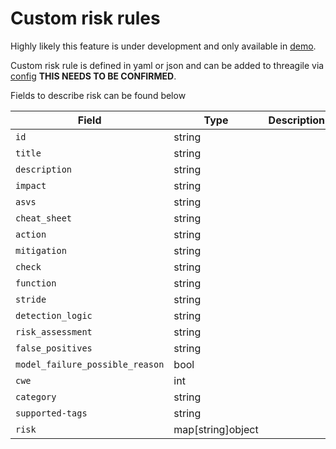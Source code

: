 # Custom risk rules

Highly likely this feature is under development and only available in [demo](../cmd/risk_demo/main.go).

Custom risk rule is defined in yaml or json and can be added to threagile via [config](./config.md) **THIS NEEDS TO BE CONFIRMED**.

Fields to describe risk can be found below

| Field                          | Type                            | Description |
|--------------------------------|---------------------------------|-------------|
| `id`                           | string                          |             |
| `title`                        | string                          |             |
| `description`                  | string                          |             |
| `impact`                       | string                          |             |
| `asvs`                         | string                          |             |
| `cheat_sheet`                  | string                          |             |
| `action`                       | string                          |             |
| `mitigation`                   | string                          |             |
| `check`                        | string                          |             |
| `function`                     | string                          |             |
| `stride`                       | string                          |             |
| `detection_logic`              | string                          |             |
| `risk_assessment`              | string                          |             |
| `false_positives`              | string                          |             |
| `model_failure_possible_reason`| bool                            |             |
| `cwe`                          | int                             |             |
| `category`                     | string                          |             |
| `supported-tags`               | string                          |             |
| `risk`                         | map[string]object               |             |

